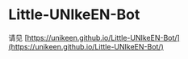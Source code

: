 # Little-UNIkeEN-Bot

请见 [https://unikeen.github.io/Little-UNIkeEN-Bot/](https://unikeen.github.io/Little-UNIkeEN-Bot/)